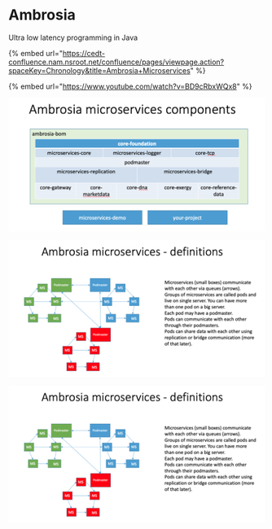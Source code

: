 # Ambrosia

Ultra low latency programming in Java 

{% embed url="https://cedt-confluence.nam.nsroot.net/confluence/pages/viewpage.action?spaceKey=Chronology&title=Ambrosia+Microservices" %}

{% embed url="https://www.youtube.com/watch?v=BD9cRbxWQx8" %}





![](../.gitbook/assets/image%20%2832%29.png)

![](../.gitbook/assets/image%20%2848%29.png)

![](../.gitbook/assets/image%20%2844%29.png)



